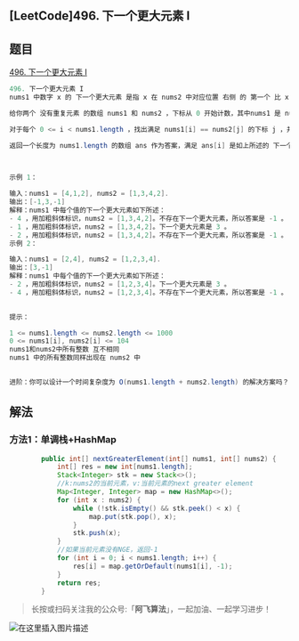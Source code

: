 



## [LeetCode]496. 下一个更大元素 I

## 题目

[496. 下一个更大元素 I](https://leetcode.cn/problems/next-greater-element-i/)

```java
496. 下一个更大元素 I
nums1 中数字 x 的 下一个更大元素 是指 x 在 nums2 中对应位置 右侧 的 第一个 比 x 大的元素。

给你两个 没有重复元素 的数组 nums1 和 nums2 ，下标从 0 开始计数，其中nums1 是 nums2 的子集。

对于每个 0 <= i < nums1.length ，找出满足 nums1[i] == nums2[j] 的下标 j ，并且在 nums2 确定 nums2[j] 的 下一个更大元素 。如果不存在下一个更大元素，那么本次查询的答案是 -1 。

返回一个长度为 nums1.length 的数组 ans 作为答案，满足 ans[i] 是如上所述的 下一个更大元素 。

 

示例 1：

输入：nums1 = [4,1,2], nums2 = [1,3,4,2].
输出：[-1,3,-1]
解释：nums1 中每个值的下一个更大元素如下所述：
- 4 ，用加粗斜体标识，nums2 = [1,3,4,2]。不存在下一个更大元素，所以答案是 -1 。
- 1 ，用加粗斜体标识，nums2 = [1,3,4,2]。下一个更大元素是 3 。
- 2 ，用加粗斜体标识，nums2 = [1,3,4,2]。不存在下一个更大元素，所以答案是 -1 。
示例 2：

输入：nums1 = [2,4], nums2 = [1,2,3,4].
输出：[3,-1]
解释：nums1 中每个值的下一个更大元素如下所述：
- 2 ，用加粗斜体标识，nums2 = [1,2,3,4]。下一个更大元素是 3 。
- 4 ，用加粗斜体标识，nums2 = [1,2,3,4]。不存在下一个更大元素，所以答案是 -1 。
 

提示：

1 <= nums1.length <= nums2.length <= 1000
0 <= nums1[i], nums2[i] <= 104
nums1和nums2中所有整数 互不相同
nums1 中的所有整数同样出现在 nums2 中
 

进阶：你可以设计一个时间复杂度为 O(nums1.length + nums2.length) 的解决方案吗？
```



## 解法

### 方法1：单调栈+HashMap

```java
        public int[] nextGreaterElement(int[] nums1, int[] nums2) {
            int[] res = new int[nums1.length];
            Stack<Integer> stk = new Stack<>();
            //k:nums2的当前元素，v:当前元素的next greater element
            Map<Integer, Integer> map = new HashMap<>();
            for (int x : nums2) {
                while (!stk.isEmpty() && stk.peek() < x) {
                    map.put(stk.pop(), x);
                }
                stk.push(x);
            }
            //如果当前元素没有NGE，返回-1
            for (int i = 0; i < nums1.length; i++) {
                res[i] = map.getOrDefault(nums1[i], -1);
            }
            return res;
        }
```









> 长按或扫码关注我的公众号:「**阿飞算法**」，一起加油、一起学习进步！

![在这里插入图片描述](https://img-blog.csdnimg.cn/93c951cd922f410594447355c6f82b2e.png)

